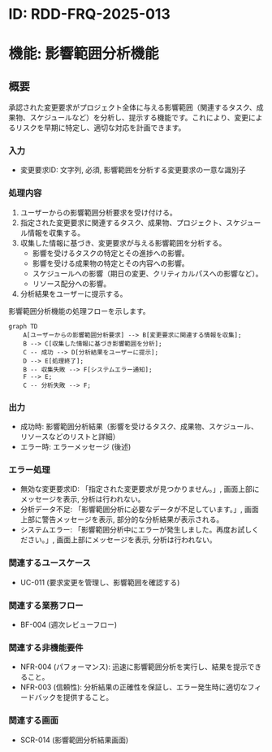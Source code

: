 # ID: RDD-FRQ-2025-013

# 機能: 影響範囲分析機能

## 概要

承認された変更要求がプロジェクト全体に与える影響範囲（関連するタスク、成果物、スケジュールなど）を分析し、提示する機能です。これにより、変更によるリスクを早期に特定し、適切な対応を計画できます。

### 入力

- 変更要求ID: 文字列, 必須, 影響範囲を分析する変更要求の一意な識別子

### 処理内容

1. ユーザーからの影響範囲分析要求を受け付ける。
1. 指定された変更要求に関連するタスク、成果物、プロジェクト、スケジュール情報を収集する。
1. 収集した情報に基づき、変更要求が与える影響範囲を分析する。
   - 影響を受けるタスクの特定とその進捗への影響。
   - 影響を受ける成果物の特定とその内容への影響。
   - スケジュールへの影響（期日の変更、クリティカルパスへの影響など）。
   - リソース配分への影響。
1. 分析結果をユーザーに提示する。

影響範囲分析機能の処理フローを示します。

```mermaid
graph TD
    A[ユーザーからの影響範囲分析要求] --> B[変更要求に関連する情報を収集];
    B --> C[収集した情報に基づき影響範囲を分析];
    C -- 成功 --> D[分析結果をユーザーに提示];
    D --> E[処理終了];
    B -- 収集失敗 --> F[システムエラー通知];
    F --> E;
    C -- 分析失敗 --> F;
```

### 出力

- 成功時: 影響範囲分析結果（影響を受けるタスク、成果物、スケジュール、リソースなどのリストと詳細）
- エラー時: エラーメッセージ (後述)

### エラー処理

- 無効な変更要求ID: 「指定された変更要求が見つかりません。」, 画面上部にメッセージを表示, 分析は行われない。
- 分析データ不足: 「影響範囲分析に必要なデータが不足しています。」, 画面上部に警告メッセージを表示, 部分的な分析結果が表示される。
- システムエラー: 「影響範囲分析中にエラーが発生しました。再度お試しください。」, 画面上部にメッセージを表示, 分析は行われない。

### 関連するユースケース

- UC-011 (要求変更を管理し、影響範囲を確認する)

### 関連する業務フロー

- BF-004 (週次レビューフロー)

### 関連する非機能要件

- NFR-004 (パフォーマンス): 迅速に影響範囲分析を実行し、結果を提示できること。
- NFR-003
  (信頼性): 分析結果の正確性を保証し、エラー発生時に適切なフィードバックを提供すること。

### 関連する画面

- SCR-014 (影響範囲分析結果画面)
